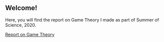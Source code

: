 ## Welcome!
Here, you will find the report on Game Theory I made as part of Summer of Science, 2020.


[Report on Game Theory](https://ishankapnadak.github.io/Game-Theory/Game_Theory_SoS.pdf)
